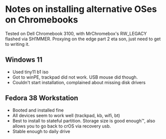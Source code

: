 # Notes on installing alternative OSes on Chromebooks

Tested on Dell Chromebook 3100, with MrChromebox's RW_LEGACY flashed via SH1MMER. Proxying on the edge part 2 eta son, just need to get to writing it.

## Windows 11

- Used tiny11 b1 iso
- Got to winPE, trackpad did not work. USB mouse did though.
- Couldn't start installation, complained about missing disk drivers

## Fedora 38 Workstation

- Booted and installed fine
- All devices seem to work well (trackpad, kb, wifi, bt)
- Best to install to stateful partition. Storage size is good enough™, also allows you to go back to crOS via recovery usb.
- Stable enough to daily drive
